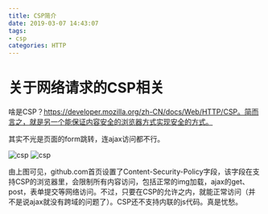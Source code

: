 ```yaml
---
title: CSP简介
date: 2019-03-07 14:43:07
tags:
- csp
categories: HTTP
---
```

# 关于网络请求的CSP相关
啥是CSP？https://developer.mozilla.org/zh-CN/docs/Web/HTTP/CSP。简而言之，就是另一个能保证内容安全的浏览器方式实现安全的方式。

其实不光是页面的form跳转，连ajax访问都不行。

![csp](/images/csp-1.png)
![csp](/images/csp-2.png)

由上图可见，github.com首页设置了Content-Security-Policy字段，该字段在支持CSP的浏览器里，会限制所有内容访问，包括正常的img加载，ajax的get、post，表单提交等网络访问。不过，只要在CSP的允许之内，就能正常访问（并不是说ajax就没有跨域的问题了）。CSP还不支持内联的js代码。真是忧愁。
